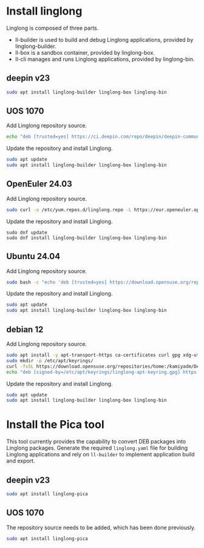 <!--
SPDX-FileCopyrightText: 2023 UnionTech Software Technology Co., Ltd.

SPDX-License-Identifier: LGPL-3.0-or-later
-->

# Install linglong

Linglong is composed of three parts.

- ll-builder is used to build and debug Linglong applications, provided by linglong-builder.
- ll-box is a sandbox container, provided by linglong-box.
- ll-cli manages and runs Linglong applications, provided by linglong-bin.

## deepin v23

```bash
sudo apt install linglong-builder linglong-box linglong-bin
```

## UOS 1070

Add Linglong repository source.

```bash
echo "deb [trusted=yes] https://ci.deepin.com/repo/deepin/deepin-community/linglong-repo/ unstable main" | sudo tee -a /etc/apt/sources.list
```

Update the repository and install Linglong.

```bash
sudo apt update
sudo apt install linglong-builder linglong-box linglong-bin
```

## OpenEuler 24.03

Add Linglong repository source.

```bash
sudo curl -o /etc/yum.repos.d/linglong.repo -L https://eur.openeuler.openatom.cn/coprs/kamiyadm/linglong/repo/openeuler-24.03_LTS/kamiyadm-linglong-openeuler-24.03_LTS.repo
```

Update the repository and install Linglong.

```
sudo dnf update
sudo dnf install linglong-builder linglong-box linglong-bin
```

## Ubuntu 24.04

Add Linglong repository source.

```bash
sudo bash -c "echo 'deb [trusted=yes] https://download.opensuse.org/repositories/home:/kamiyadm/xUbuntu_24.04/ ./' > /etc/apt/sources.list.d/linglong.list"
```

Update the repository and install Linglong.

```bash
sudo apt update
sudo apt install linglong-builder linglong-box linglong-bin
```

## debian 12

Add Linglong repository source.

```bash
sudo apt install -y apt-transport-https ca-certificates curl gpg xdg-utils
sudo mkdir -p /etc/apt/keyrings/
curl -fsSL https://download.opensuse.org/repositories/home:/kamiyadm/Debian_12/Release.key | sudo gpg --dearmor -o /etc/apt/keyrings/linglong-apt-keyring.gpg
echo "deb [signed-by=/etc/apt/keyrings/linglong-apt-keyring.gpg] https://download.opensuse.org/repositories/home:/kamiyadm/Debian_12/ ./" | sudo tee /etc/apt/sources.list.d/linglong.list
```

Update the repository and install Linglong.

```bash
sudo apt update
sudo apt install linglong-builder linglong-box linglong-bin
```

# Install the Pica tool

This tool currently provides the capability to convert DEB packages into Linglong packages. Generate the required `linglong.yaml` file for building Linglong applications and rely on `ll-builder` to implement application build and export.

## deepin v23

```bash
sudo apt install linglong-pica
```

## UOS 1070

The repository source needs to be added, which has been done previously.

```bash
sudo apt install linglong-pica
```
